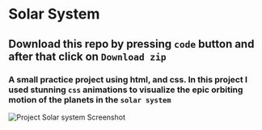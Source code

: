 # Solar System

## Download this repo by pressing `code` button and after that click on `Download zip` 

### A small practice project using html, and css. In this project I used stunning `css` animations to visualize the epic orbiting motion of the planets in the `solar system`

![Project Solar system Screenshot](Solar-system.png)
